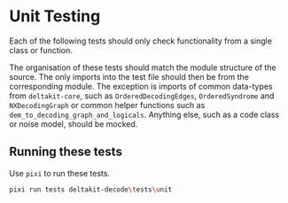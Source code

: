 # Unit Testing

Each of the following tests should only check functionality from a single class or function.

The organisation of these tests should match the module structure of the source. The only imports into the test file should then be from the corresponding module. The exception is imports of common data-types from `deltakit-core`, such as `OrderedDecodingEdges`, `OrderedSyndrome` and `NXDecodingGraph` or common helper functions such as `dem_to_decoding_graph_and_logicals`. Anything else, such as a code class or noise model, should be mocked.

## Running these tests

Use `pixi` to run these tests.

```sh
pixi run tests deltakit-decode\tests\unit
```
